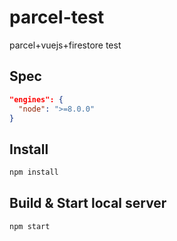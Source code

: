 # parcel-test

parcel+vuejs+firestore test

## Spec

```json
"engines": {
  "node": ">=8.0.0"
}
```

## Install

```bash
npm install
```

## Build & Start local server

```bash
npm start
```
